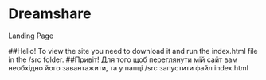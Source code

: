 # Dreamshare
Landing Page

##Hello! To view the site you need to download it and run the index.html file in the /src folder.
##Привіт! Для того щоб переглянути мій сайт вам необхідно його завантажити, та у папці /src запустити файл index.html
